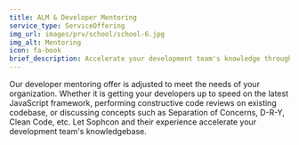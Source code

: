 ```yaml
---
title: ALM & Developer Mentoring
service_type: ServiceOffering
img_url: images/prv/school/school-6.jpg
img_alt: Mentoring
icon: fa-book
brief_description: Accelerate your development team's knowledge through a custom tailored engagement with Sophcon.
---
```


Our developer mentoring offer is adjusted to meet the needs of your
organization. Whether it is getting your developers up to speed on the latest
JavaScript framework, performing constructive code reviews on existing
codebase, or discussing concepts such as Separation of Concerns, D-R-Y, Clean
Code, etc. Let Sophcon and their experience accelerate your development team's
knowledgebase.
